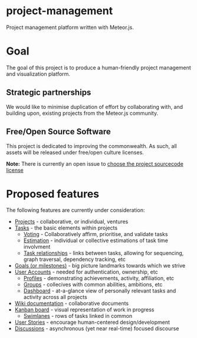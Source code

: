 # project-management
Project management platform written with Meteor.js.

# Goal
The goal of this project is to produce a human-friendly project management and visualization platform. 

## Strategic partnerships
We would like to minimise duplication of effort by collaborating with, and building upon, existing projects from the Meteor.js community.

## Free/Open Source Software
This project is dedicated to improving the commonwealth. As such, all assets will be released under free/open culture licenses.

**Note:** There is currently an open issue to [choose the project sourcecode license](https://github.com/meteorcrowd/project-management/issues/2)

# Proposed features
The following features are currently under consideration:

* [Projects](https://github.com/meteorcrowd/project-management/issues/22) - collaborative, or individual, ventures
* [Tasks](https://github.com/meteorcrowd/project-management/issues/18) - the basic elements within projects
  * [Voting](https://github.com/meteorcrowd/project-management/issues/13) - Collaboratively affirm, prioritise, and validate tasks
  * [Estimation](https://github.com/meteorcrowd/project-management/issues/30) - individual or collective estimations of task time involvment
  * [Task relationships](https://github.com/meteorcrowd/project-management/issues/31) - links between tasks, allowing for sequencing, graph traversal, dependency tracking, etc
* [Goals (or milestones)](https://github.com/meteorcrowd/project-management/issues/23) - big picture landmarks towards which we strive
* [User Accounts](https://github.com/meteorcrowd/project-management/issues/24) - needed for authentication, ownership, etc
  * [Profiles](https://github.com/meteorcrowd/project-management/issues/25) - demonstrating achievements, activity, affiliation, etc 
  * [Groups](https://github.com/meteorcrowd/project-management/issues/26) - collecives with common abilities, ambitions, etc
  * [Dashboard](https://github.com/meteorcrowd/project-management/issues/29) - at-a-glance view of personally relevant tasks and activity across all projects
* [Wiki documentation](https://github.com/meteorcrowd/project-management/issues/27) - collaborative documents
* [Kanban board](https://github.com/meteorcrowd/project-management/issues/11) - visual representation of work in progress
  * [Swimlanes](https://github.com/meteorcrowd/project-management/issues/33) - rows of tasks linked in common
* [User Stories](https://github.com/meteorcrowd/project-management/issues/28) - encourage human-centered design/development
* [Discussions](https://github.com/meteorcrowd/project-management/issues/14) - asynchronous (yet near real-time) focused discourse
